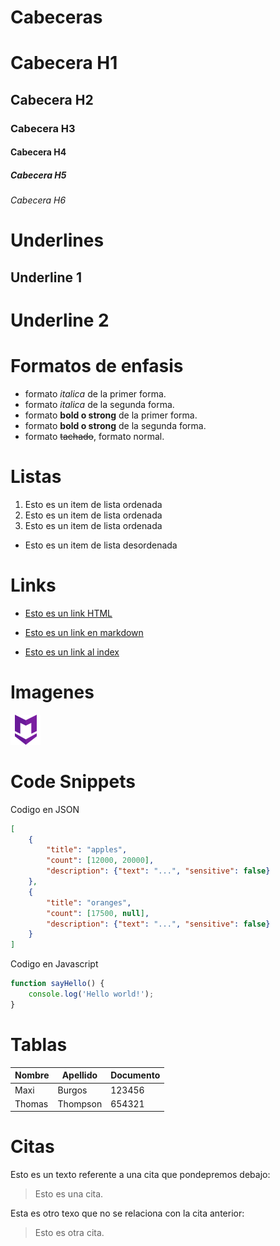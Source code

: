 # Cabeceras
# Cabecera H1
## Cabecera H2
### Cabecera H3
#### Cabecera H4
##### Cabecera H5
###### Cabecera H6

# Underlines
Underline 1
-----------

Underline 2
===========

# Formatos de enfasis
- formato *italica* de la primer forma.
- formato _italica_ de la segunda forma.
- formato **bold o strong** de la primer forma.
- formato __bold o strong__ de la segunda forma.
- formato ~~tachado~~, formato normal.

# Listas

1. Esto es un item de lista ordenada
2. Esto es un item de lista ordenada
3. Esto es un item de lista ordenada

- Esto es un item de lista desordenada

# Links

- <a href="http://google.com"> Esto es un link HTML </a>

- [Esto es un link en markdown](http://google.com)
- [Esto es un link al index](index.html)

# Imagenes
![Logo Github](https://github.com/adam-p/markdown-here/raw/master/src/common/images/icon48.png)

# Code Snippets
Codigo en JSON
```JSON
[
    {
        "title": "apples",
        "count": [12000, 20000],
        "description": {"text": "...", "sensitive": false}
    },
    {
        "title": "oranges",
        "count": [17500, null],
        "description": {"text": "...", "sensitive": false}
    }
]
```
Codigo en Javascript
```Javascript
function sayHello() {
    console.log('Hello world!');
}
```

# Tablas
| Nombre | Apellido | Documento |
| ------ | -------- | --------- |
| Maxi   | Burgos   | 123456    |
| Thomas | Thompson | 654321    |

# Citas
 Esto es un texto referente a una cita que pondepremos debajo:
 > Esto es una cita.

 Esta es otro texo que no se relaciona con la cita anterior:
 > Esto es otra cita.
 